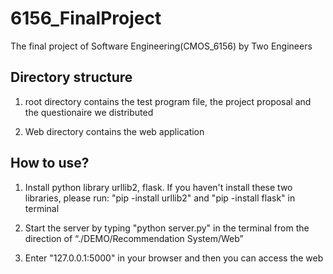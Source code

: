 # 6156_FinalProject
The final project of Software Engineering(CMOS_6156) by Two Engineers
## Directory structure
1. root directory contains the test program file, the project proposal and the questionaire we distributed

2. Web directory contains the web application

## How to use?
1. Install python library urllib2, flask. If you haven't install these two libraries, please run:
  "pip -install urllib2"  and "pip -install flask" in terminal
  
2. Start the server by typing "python server.py" in the terminal from the direction of “./DEMO/Recommendation System/Web”

3. Enter "127.0.0.1:5000" in your browser and then you can access the web
